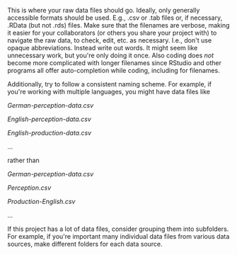 This is where your raw data files should go. 
Ideally, only generally accessible formats should be used. E.g., .csv or .tab files or, if necessary, .RData (but not .rds) files. 
Make sure that the filenames are verbose, making it easier for your collaborators (or others you share your project with) to navigate 
the raw data, to check, edit, etc. as necessary. I.e., don't use opaque abbreviations. Instead write out words. It might seem like 
unnecessary work, but you're only doing it once. Also coding does *not* become more complicated with longer filenames since RStudio 
and other programs all offer auto-completion while coding, including for filenames.

Additionally, try to follow a consistent naming scheme. For example, if you're working with multiple languages, you might have data files like

*German-perception-data.csv*

*English-perception-data.csv*

*English-production-data.csv*

...

rather than 

*German-perception-data.csv*

*Perception.csv*

*Production-English.csv*

...

If this project has a lot of data files, consider grouping them into subfolders. For example, if you're important many individual data files 
from various data sources, make different folders for each data source.
